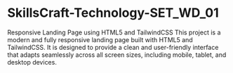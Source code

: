 # SkillsCraft-Technology-SET_WD_01
Responsive Landing Page using HTML5 and TailwindCSS  This project is a modern and fully responsive landing page built with HTML5 and TailwindCSS. It is designed to provide a clean and user-friendly interface that adapts seamlessly across all screen sizes, including mobile, tablet, and desktop devices.
